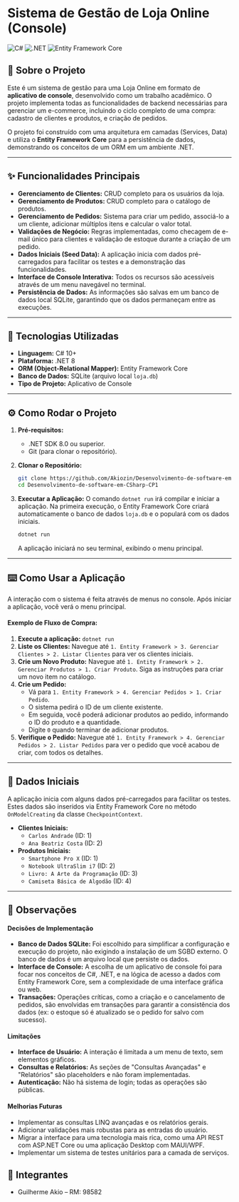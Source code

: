 ﻿# Sistema de Gestão de Loja Online (Console)

![C#](https://img.shields.io/badge/C%23-10.0-blueviolet?style=flat-square) ![.NET](https://img.shields.io/badge/.NET-8.0-blue?style=flat-square) ![Entity Framework Core](https://img.shields.io/badge/Entity%20Framework-Core-green?style=flat-square)

## 🎯 Sobre o Projeto

Este é um sistema de gestão para uma Loja Online em formato de **aplicativo de console**, desenvolvido como um trabalho acadêmico. O projeto implementa todas as funcionalidades de backend necessárias para gerenciar um e-commerce, incluindo o ciclo completo de uma compra: cadastro de clientes e produtos, e criação de pedidos.

O projeto foi construído com uma arquitetura em camadas (Services, Data) e utiliza o **Entity Framework Core** para a persistência de dados, demonstrando os conceitos de um ORM em um ambiente .NET.

---

## ✨ Funcionalidades Principais

-   **Gerenciamento de Clientes:** CRUD completo para os usuários da loja.
-   **Gerenciamento de Produtos:** CRUD completo para o catálogo de produtos.
-   **Gerenciamento de Pedidos:** Sistema para criar um pedido, associá-lo a um cliente, adicionar múltiplos itens e calcular o valor total.
-   **Validações de Negócio:** Regras implementadas, como checagem de e-mail único para clientes e validação de estoque durante a criação de um pedido.
-   **Dados Iniciais (Seed Data):** A aplicação inicia com dados pré-carregados para facilitar os testes e a demonstração das funcionalidades.
-   **Interface de Console Interativa:** Todos os recursos são acessíveis através de um menu navegável no terminal.
-   **Persistência de Dados:** As informações são salvas em um banco de dados local SQLite, garantindo que os dados permaneçam entre as execuções.

---

## 🚀 Tecnologias Utilizadas

-   **Linguagem:** C# 10+
-   **Plataforma:** .NET 8
-   **ORM (Object-Relational Mapper):** Entity Framework Core
-   **Banco de Dados:** SQLite (arquivo local `loja.db`)
-   **Tipo de Projeto:** Aplicativo de Console

---

## ⚙️ Como Rodar o Projeto

1.  **Pré-requisitos:**
    * .NET SDK 8.0 ou superior.
    * Git (para clonar o repositório).

2.  **Clonar o Repositório:**
    ```bash
    git clone https://github.com/Akiozin/Desenvolvimento-de-software-em-CSharp-CP1.git
    cd Desenvolvimento-de-software-em-CSharp-CP1
    ```

3.  **Executar a Aplicação:**
    O comando `dotnet run` irá compilar e iniciar a aplicação. Na primeira execução, o Entity Framework Core criará automaticamente o banco de dados `loja.db` e o populará com os dados iniciais.
    ```bash
    dotnet run
    ```
    A aplicação iniciará no seu terminal, exibindo o menu principal.

---

## ⌨️ Como Usar a Aplicação

A interação com o sistema é feita através de menus no console. Após iniciar a aplicação, você verá o menu principal.

#### Exemplo de Fluxo de Compra:

1.  **Execute a aplicação:** `dotnet run`
2.  **Liste os Clientes:** Navegue até `1. Entity Framework > 3. Gerenciar Clientes > 2. Listar Clientes` para ver os clientes iniciais.
3.  **Crie um Novo Produto:** Navegue até `1. Entity Framework > 2. Gerenciar Produtos > 1. Criar Produto`. Siga as instruções para criar um novo item no catálogo.
4.  **Crie um Pedido:**
    * Vá para `1. Entity Framework > 4. Gerenciar Pedidos > 1. Criar Pedido`.
    * O sistema pedirá o ID de um cliente existente.
    * Em seguida, você poderá adicionar produtos ao pedido, informando o ID do produto e a quantidade.
    * Digite `0` quando terminar de adicionar produtos.
5.  **Verifique o Pedido:** Navegue até `1. Entity Framework > 4. Gerenciar Pedidos > 2. Listar Pedidos` para ver o pedido que você acabou de criar, com todos os detalhes.

---

## 🧪 Dados Iniciais

A aplicação inicia com alguns dados pré-carregados para facilitar os testes. Estes dados são inseridos via Entity Framework Core no método `OnModelCreating` da classe `CheckpointContext`.

* **Clientes Iniciais:**
    * `Carlos Andrade` (ID: 1)
    * `Ana Beatriz Costa` (ID: 2)
* **Produtos Iniciais:**
    * `Smartphone Pro X` (ID: 1)
    * `Notebook UltraSlim i7` (ID: 2)
    * `Livro: A Arte da Programação` (ID: 3)
    * `Camiseta Básica de Algodão` (ID: 4)

---

## 📝 Observações

#### Decisões de Implementação
-   **Banco de Dados SQLite:** Foi escolhido para simplificar a configuração e execução do projeto, não exigindo a instalação de um SGBD externo. O banco de dados é um arquivo local que persiste os dados.
-   **Interface de Console:** A escolha de um aplicativo de console foi para focar nos conceitos de C#, .NET, e na lógica de acesso a dados com Entity Framework Core, sem a complexidade de uma interface gráfica ou web.
-   **Transações:** Operações críticas, como a criação e o cancelamento de pedidos, são envolvidas em transações para garantir a consistência dos dados (ex: o estoque só é atualizado se o pedido for salvo com sucesso).

#### Limitações
-   **Interface de Usuário:** A interação é limitada a um menu de texto, sem elementos gráficos.
-   **Consultas e Relatórios:** As seções de "Consultas Avançadas" e "Relatórios" são placeholders e não foram implementadas.
-   **Autenticação:** Não há sistema de login; todas as operações são públicas.

#### Melhorias Futuras
-   Implementar as consultas LINQ avançadas e os relatórios gerais.
-   Adicionar validações mais robustas para as entradas do usuário.
-   Migrar a interface para uma tecnologia mais rica, como uma API REST com ASP.NET Core ou uma aplicação Desktop com MAUI/WPF.
-   Implementar um sistema de testes unitários para a camada de serviços.

## 👥 Integrantes

-   Guilherme Akio – RM: 98582
